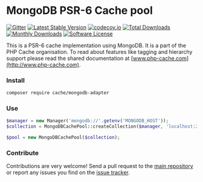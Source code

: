 # MongoDB PSR-6 Cache pool 
[![Gitter](https://badges.gitter.im/php-cache/cache.svg)](https://gitter.im/php-cache/cache?utm_source=badge&utm_medium=badge&utm_campaign=pr-badge)
[![Latest Stable Version](https://poser.pugx.org/cache/mongodb-adapter/v/stable)](https://packagist.org/packages/cache/mongodb-adapter)
[![codecov.io](https://codecov.io/github/php-cache/mongodb-adapter/coverage.svg?branch=master)](https://codecov.io/github/php-cache/mongodb-adapter?branch=master)
[![Total Downloads](https://poser.pugx.org/cache/mongodb-adapter/downloads)](https://packagist.org/packages/cache/mongodb-adapter)
[![Monthly Downloads](https://poser.pugx.org/cache/mongodb-adapter/d/monthly.png)](https://packagist.org/packages/cache/mongodb-adapter)
[![Software License](https://img.shields.io/badge/license-MIT-brightgreen.svg?style=flat-square)](LICENSE)

This is a PSR-6 cache implementation using MongoDB. It is a part of the PHP Cache organisation. To read about 
features like tagging and hierarchy support please read the shared documentation at [www.php-cache.com](http://www.php-cache.com). 

### Install

```bash
composer require cache/mongodb-adapter
```

### Use

```php
$manager = new Manager('mongodb://'.getenv('MONGODB_HOST'));
$collection = MongoDBCachePool::createCollection($manager, 'localhost:27017', 'psr6test.cache');

$pool = new MongoDBCachePool($collection);
```

### Contribute

Contributions are very welcome! Send a pull request to the [main repository](https://github.com/php-cache/cache) or 
report any issues you find on the [issue tracker](http://issues.php-cache.com).
